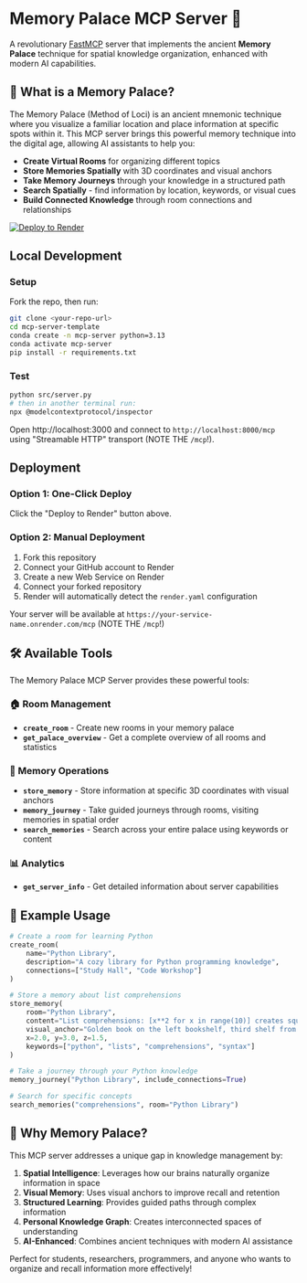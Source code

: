 # Memory Palace MCP Server 🏰

A revolutionary [FastMCP](https://github.com/jlowin/fastmcp) server that implements the ancient **Memory Palace** technique for spatial knowledge organization, enhanced with modern AI capabilities.

## 🧠 What is a Memory Palace?

The Memory Palace (Method of Loci) is an ancient mnemonic technique where you visualize a familiar location and place information at specific spots within it. This MCP server brings this powerful memory technique into the digital age, allowing AI assistants to help you:

- **Create Virtual Rooms** for organizing different topics
- **Store Memories Spatially** with 3D coordinates and visual anchors  
- **Take Memory Journeys** through your knowledge in a structured path
- **Search Spatially** - find information by location, keywords, or visual cues
- **Build Connected Knowledge** through room connections and relationships

[![Deploy to Render](https://render.com/images/deploy-to-render-button.svg)](https://render.com/deploy?repo=https://github.com/InteractionCo/mcp-server-template)

## Local Development

### Setup

Fork the repo, then run:

```bash
git clone <your-repo-url>
cd mcp-server-template
conda create -n mcp-server python=3.13
conda activate mcp-server
pip install -r requirements.txt
```

### Test

```bash
python src/server.py
# then in another terminal run:
npx @modelcontextprotocol/inspector
```

Open http://localhost:3000 and connect to `http://localhost:8000/mcp` using "Streamable HTTP" transport (NOTE THE `/mcp`!).

## Deployment

### Option 1: One-Click Deploy
Click the "Deploy to Render" button above.

### Option 2: Manual Deployment
1. Fork this repository
2. Connect your GitHub account to Render
3. Create a new Web Service on Render
4. Connect your forked repository
5. Render will automatically detect the `render.yaml` configuration

Your server will be available at `https://your-service-name.onrender.com/mcp` (NOTE THE `/mcp`!)

## 🛠️ Available Tools

The Memory Palace MCP Server provides these powerful tools:

### 🏠 Room Management
- **`create_room`** - Create new rooms in your memory palace
- **`get_palace_overview`** - Get a complete overview of all rooms and statistics

### 🧭 Memory Operations  
- **`store_memory`** - Store information at specific 3D coordinates with visual anchors
- **`memory_journey`** - Take guided journeys through rooms, visiting memories in spatial order
- **`search_memories`** - Search across your entire palace using keywords or content

### 📊 Analytics
- **`get_server_info`** - Get detailed information about server capabilities

## 🎯 Example Usage

```python
# Create a room for learning Python
create_room(
    name="Python Library", 
    description="A cozy library for Python programming knowledge",
    connections=["Study Hall", "Code Workshop"]
)

# Store a memory about list comprehensions
store_memory(
    room="Python Library",
    content="List comprehensions: [x**2 for x in range(10)] creates squares 0-81",
    visual_anchor="Golden book on the left bookshelf, third shelf from top",
    x=2.0, y=3.0, z=1.5,
    keywords=["python", "lists", "comprehensions", "syntax"]
)

# Take a journey through your Python knowledge
memory_journey("Python Library", include_connections=True)

# Search for specific concepts
search_memories("comprehensions", room="Python Library")
```

## 🌟 Why Memory Palace?

This MCP server addresses a unique gap in knowledge management by:

1. **Spatial Intelligence**: Leverages how our brains naturally organize information in space
2. **Visual Memory**: Uses visual anchors to improve recall and retention
3. **Structured Learning**: Provides guided paths through complex information
4. **Personal Knowledge Graph**: Creates interconnected spaces of understanding
5. **AI-Enhanced**: Combines ancient techniques with modern AI assistance

Perfect for students, researchers, programmers, and anyone who wants to organize and recall information more effectively!
